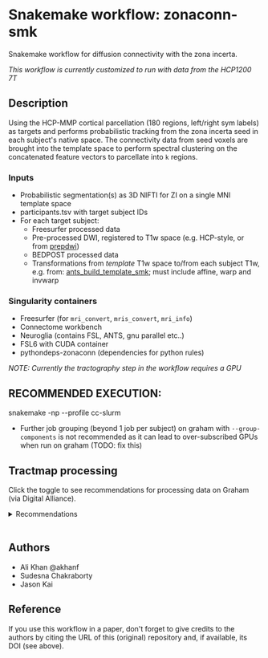 # Snakemake workflow: zonaconn-smk
Snakemake workflow for diffusion connectivity with the zona 
incerta. 

_This workflow is currently customized to run with data from the HCP1200 7T_

## Description
Using the HCP-MMP cortical parcellation (180 regions, left/right sym labels) 
as targets and performs probabilistic tracking from the zona incerta seed in 
each subject's native space. The connectivity data from seed voxels are brought
into the template space to perform spectral clustering on the concatenated 
feature vectors to parcellate into `k` regions.

<!-- To be updated -->
### Inputs
- Probabilistic segmentation(s) as 3D NIFTI for ZI on a single MNI template 
space
- participants.tsv with target subject IDs
- For each target subject:
  - Freesurfer processed data
  - Pre-processed DWI, registered to T1w space 
  (e.g. HCP-style, or from [prepdwi](https://github.com/khanlab/prepdwi))
  - BEDPOST processed data 
  - Transformations from *template* T1w space to/from each subject T1w, e.g. 
  from: 
  [ants_build_template_smk](https://github.com/akhanf/ants_build_template_smk);
  must include affine, warp and invwarp

### Singularity containers
 - Freesurfer (for `mri_convert`, `mris_convert`, `mri_info`)
 - Connectome workbench
 - Neuroglia (contains FSL, ANTS, gnu parallel etc..)
 - FSL6 with CUDA container
 - pythondeps-zonaconn (dependencies for python rules) 

_NOTE: Currently the tractography step in the workflow requires a GPU_
 

## RECOMMENDED EXECUTION: 
snakemake -np --profile cc-slurm

 - Further job grouping (beyond 1 job per subject) on graham with 
 `--group-components` is not recommended as it can lead to 
 over-subscribed GPUs when run on graham (TODO: fix this)

 ## Tractmap processing
 Click the toggle to see recommendations for processing data on Graham (via
 Digital Alliance).
 <details>
 <summary>Recommendations</summary>
 Processing is best done using local scratch <code>$SLURM_TMPDIR</code> since 
 it is very I/O intensive. Since there isn't an easy way to achieve this 
 built-in to snakemake, another job script has been created that copies the 
 data to local scratch, runs snakemake to generate a single subject's 
 tractmaps, then copies that data back before the job finishes.
 
 <h3>Pre-requisites</h3>
 This requires <a href="https://github.com/pvandyken/kslurm"><code>kslurm
 </code></a> to be installed. You can do this by pasting the following in a
 terminal:

 <pre><code>curl -sSL https://raw.githubusercontent.com/pvandyken/kslurm/master/install_kslurm.py | python -</code></pre>

 <h3>Steps</h3>
 1. All processing up to tract maps is complete. 

 <pre><code>#this command does a dry-run to see if any jobs need to be run still
     snakemake --omit-from resample_clus_seed -npr

     #this will run all the jobs to complete processing before tractmaps
     snakemake --omit-from resample_clus_seed --profile cc-slurm</code></pre>

 2. The <code>results/tractmap</code> folder for a subject should be empty before submitting any new tractmap jobs.

 To run tract maps for one subject (e.g. sub-100307) you can use:
 <pre><code>kbatch 3:00 8 32G gpu -a ctb-akhanf_cpu . ./job_tractmaps sub-100307
</code></pre>

 To run on all subjects in a participants.tsv file, use:
 <pre><code>./submit_tractmaps config/participants.tsv</code></pre>
 </details>
 <br>

## Authors

* Ali Khan @akhanf 
* Sudesna Chakraborty
* Jason Kai

## Reference

If you use this workflow in a paper, don't forget to give credits to the 
authors by citing the URL of this (original) repository and, if available, 
its DOI (see above).